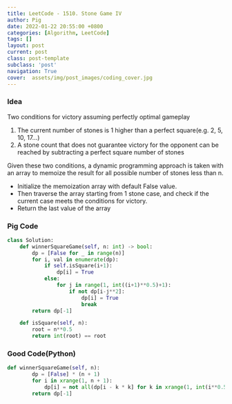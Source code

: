 ```yaml
---
title: LeetCode - 1510. Stone Game IV
author: Pig
date: 2022-01-22 20:55:00 +0800
categories: [Algorithm, LeetCode]
tags: []
layout: post
current: post
class: post-template
subclass: 'post'
navigation: True
cover:  assets/img/post_images/coding_cover.jpg
---
```


### **Idea**

Two conditions for victory assuming perfectly optimal gameplay

1. The current number of stones is 1 higher than a perfect square(e.g. 2, 5, 10, 17...)
2. A stone count that does not guarantee victory for the opponent can be reached by subtracting a perfect square number of stones

Given these two conditions, a dynamic programming approach is taken with an array to memoize the result for all possible number of stones less than n.

- Initialize the memoization array with default False value.
- Then traverse the array starting from 1 stone case, and check if the current case meets the conditions for victory.
- Return the last value of the array

### Pig Code

```python
class Solution:
    def winnerSquareGame(self, n: int) -> bool:
        dp = [False for _ in range(n)]
        for i, val in enumerate(dp):
            if self.isSquare(i+1):
                dp[i] = True
            else:
                for j in range(1, int((i+1)**0.5)+1):
                    if not dp[i-j**2]:
                        dp[i] = True
                        break
        return dp[-1]

    def isSquare(self, n):
        root = n**0.5
        return int(root) == root
```

### Good Code(Python)
```python
def winnerSquareGame(self, n):
        dp = [False] * (n + 1)
        for i in xrange(1, n + 1):
            dp[i] = not all(dp[i - k * k] for k in xrange(1, int(i**0.5) + 1))
        return dp[-1]
```